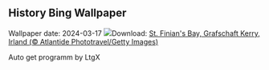 ## History Bing Wallpaper
Wallpaper date: 2024-03-17
![](https://www.bing.com/th?id=OHR.StFiniansBay_DE-DE5892582387_UHD.jpg&w=1000)Download: [St. Finian's Bay, Grafschaft Kerry, Irland (© Atlantide Phototravel/Getty Images)](https://www.bing.com/th?id=OHR.StFiniansBay_DE-DE5892582387_UHD.jpg)

Auto get programm by LtgX
